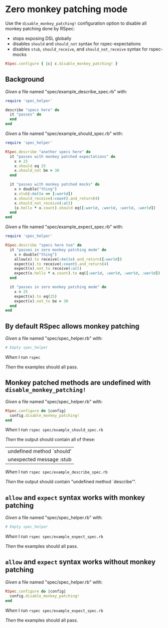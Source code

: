 # Zero monkey patching mode

Use the `disable_monkey_patching!` configuration option to
  disable all monkey patching done by RSpec:

  - stops exposing DSL globally
  - disables `should` and `should_not` syntax for rspec-expectations
  - disables `stub`, `should_receive`, and `should_not_receive` syntax for
    rspec-mocks

  ```ruby
  RSpec.configure { |c| c.disable_monkey_patching! }
  ```

## Background

_Given_ a file named "spec/example_describe_spec.rb" with:

```ruby
require 'spec_helper'

describe "specs here" do
  it "passes" do
  end
end
```

_Given_ a file named "spec/example_should_spec.rb" with:

```ruby
require 'spec_helper'

RSpec.describe "another specs here" do
  it "passes with monkey patched expectations" do
    x = 25
    x.should eq 25
    x.should_not be > 30
  end

  it "passes with monkey patched mocks" do
    x = double("thing")
    x.stub(:hello => [:world])
    x.should_receive(:count).and_return(4)
    x.should_not_receive(:all)
    (x.hello * x.count).should eq([:world, :world, :world, :world])
  end
end
```

_Given_ a file named "spec/example_expect_spec.rb" with:

```ruby
require 'spec_helper'

RSpec.describe "specs here too" do
  it "passes in zero monkey patching mode" do
    x = double("thing")
    allow(x).to receive(:hello).and_return([:world])
    expect(x).to receive(:count).and_return(4)
    expect(x).not_to receive(:all)
    expect(x.hello * x.count).to eq([:world, :world, :world, :world])
  end

  it "passes in zero monkey patching mode" do
    x = 25
    expect(x).to eq(25)
    expect(x).not_to be > 30
  end
end
```

## By default RSpec allows monkey patching

_Given_ a file named "spec/spec_helper.rb" with:

```ruby
# Empty spec_helper
```

_When_ I run `rspec`

_Then_ the examples should all pass.

## Monkey patched methods are undefined with `disable_monkey_patching!`

_Given_ a file named "spec/spec_helper.rb" with:

```ruby
RSpec.configure do |config|
  config.disable_monkey_patching!
end
```

_When_ I run `rspec spec/example_should_spec.rb`

_Then_ the output should contain all of these:

|                           |
|---------------------------|
| undefined method `should' |
| unexpected message :stub  |

_When_ I run `rspec spec/example_describe_spec.rb`

_Then_ the output should contain "undefined method `describe'".

## `allow` and `expect` syntax works with monkey patching

_Given_ a file named "spec/spec_helper.rb" with:

```ruby
# Empty spec_helper
```

_When_ I run `rspec spec/example_expect_spec.rb`

_Then_ the examples should all pass.

## `allow` and `expect` syntax works without monkey patching

_Given_ a file named "spec/spec_helper.rb" with:

```ruby
RSpec.configure do |config|
  config.disable_monkey_patching!
end
```

_When_ I run `rspec spec/example_expect_spec.rb`

_Then_ the examples should all pass.
